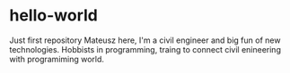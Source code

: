 # hello-world
Just first repository
Mateusz here, I'm a civil engineer and big fun of new technologies. Hobbists in programming, traing to connect civil enineering with programiming world.
